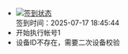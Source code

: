 - [![签到状态](https://github.com/womade/Cloud189-Actions/actions/workflows/main.yml/badge.svg?branch=main)](https://github.com/womade/Cloud189-Actions/actions/workflows/main.yml) <br> 签到时间：2025-07-17 18:45:44
- 开始执行帐号1
- 设备ID不存在，需要二次设备校验
